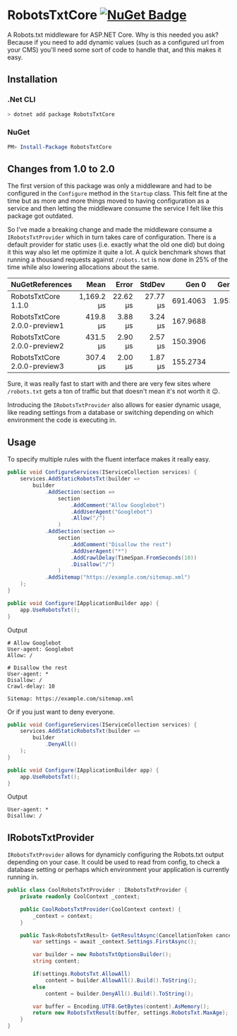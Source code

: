 # RobotsTxtCore [![NuGet Badge](https://buildstats.info/nuget/RobotsTxtCore)](https://www.nuget.org/packages/RobotsTxtCore/)

A Robots.txt middleware for ASP.NET Core. Why is this needed you ask? Because if you
need to add dynamic values (such as a configured url from your CMS) you'll need some
sort of code to handle that, and this makes it easy.

## Installation

### .Net CLI

```sh
> dotnet add package RobotsTxtCore
```

### NuGet

```powershell
PM> Install-Package RobotsTxtCore
```

## Changes from 1.0 to 2.0

The first version of this package was only a middleware and had to be configured in
the `Configure` method in the `Startup` class. This felt fine at the time but as more
and more things moved to having configuration as a service and then letting the
middleware consume the service I felt like this package got outdated.

So I've made a breaking change and made the middleware consume a `IRobotsTxtProvider`
which in turn takes care of configuration. There is a default provider for static uses
(i.e. exactly what the old one did) but doing it this way also let me optimize it quite
a lot. A quick benchmark shows that running a thousand requests against `/robots.txt`
is now done in 25% of the time while also lowering allocations about the same.

| NuGetReferences              |       Mean |    Error |   StdDev |    Gen 0 |  Gen 1 | Allocated |
|----------------------------- |-----------:|---------:|---------:|---------:|-------:|----------:|
| RobotsTxtCore 1.1.0          | 1,169.2 μs | 22.62 μs | 27.77 μs | 691.4063 | 1.9531 |  4,242 KB |
| RobotsTxtCore 2.0.0-preview1 |   419.8 μs |  3.88 μs |  3.24 μs | 167.9688 |      - |  1,031 KB |
| RobotsTxtCore 2.0.0-preview2 |   431.5 μs |  2.90 μs |  2.57 μs | 150.3906 |      - |    922 KB |
| RobotsTxtCore 2.0.0-preview3 |   307.4 μs |  2.00 μs |  1.87 μs | 155.2734 |      - |    953 KB |

Sure, it was really fast to start with and there are very few sites where `/robots.txt`
gets a ton of traffic but that doesn't mean it's not worth it 😉.

Introducing the `IRobotsTxtProvider` also allows for easier dynamic usage, like
reading settings from a database or switching depending on which environment the code
is executing in.

## Usage

To specify multiple rules with the fluent interface makes it really easy.

```csharp
public void ConfigureServices(IServiceCollection services) {
    services.AddStaticRobotsTxt(builder =>
        builder
            .AddSection(section =>
                section
                    .AddComment("Allow Googlebot")
                    .AddUserAgent("Googlebot")
                    .Allow("/")
                )
            .AddSection(section =>
                section
                    .AddComment("Disallow the rest")
                    .AddUserAgent("*")
                    .AddCrawlDelay(TimeSpan.FromSeconds(10))
                    .Disallow("/")
                )
            .AddSitemap("https://example.com/sitemap.xml")
    );
}

public void Configure(IApplicationBuilder app) {
    app.UseRobotsTxt();
}
```

Output

```robots
# Allow Googlebot
User-agent: Googlebot
Allow: /

# Disallow the rest
User-agent: *
Disallow: /
Crawl-delay: 10

Sitemap: https://example.com/sitemap.xml
```

Or if you just want to deny everyone.

```csharp
public void ConfigureServices(IServiceCollection services) {
    services.AddStaticRobotsTxt(builder =>
        builder
            .DenyAll()
    );
}

public void Configure(IApplicationBuilder app) {
    app.UseRobotsTxt();
}
```

Output

```robots
User-agent: *
Disallow: /
```

## IRobotsTxtProvider

`IRobotsTxtProvider` allows for dynamicly configuring the Robots.txt output depending
on your case. It could be used to read from config, to check a database setting or
perhaps which environment your application is currently running in.

```csharp
public class CoolRobotsTxtProvider : IRobotsTxtProvider {
    private readonly CoolContext _context;

    public CoolRobotsTxtProvider(CoolContext context) {
        _context = context;
    }

    public Task<RobotsTxtResult> GetResultAsync(CancellationToken cancellationToken) {
        var settings = await _context.Settings.FirstAsync();

        var builder = new RobotsTxtOptionsBuilder();
        string content;

        if(settings.RobotsTxt.AllowAll)
            content = builder.AllowAll().Build().ToString();
        else
            content = builder.DenyAll().Build().ToString();

        var buffer = Encoding.UTF8.GetBytes(content).AsMemory();
        return new RobotsTxtResult(buffer, settings.RobotsTxt.MaxAge);
    }
}
```
